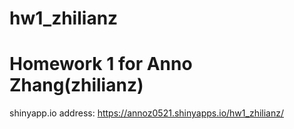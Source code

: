 # hw1_zhilianz

# Homework 1 for Anno Zhang(zhilianz)

shinyapp.io address:
https://annoz0521.shinyapps.io/hw1_zhilianz/

